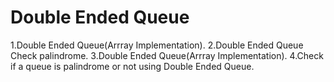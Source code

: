 # Double Ended Queue

1.Double Ended Queue(Arrray Implementation).
2.Double Ended Queue Check palindrome.
3.Double Ended Queue(Arrray Implementation).
4.Check if a queue is palindrome or not using Double Ended Queue.